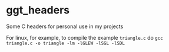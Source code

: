 # ggt_headers
Some C headers for personal use in my projects

For linux, for example, to compile the example `triangle.c` do
```gcc triangle.c -o triangle -lm -lGLEW -lSGL -lSDL```